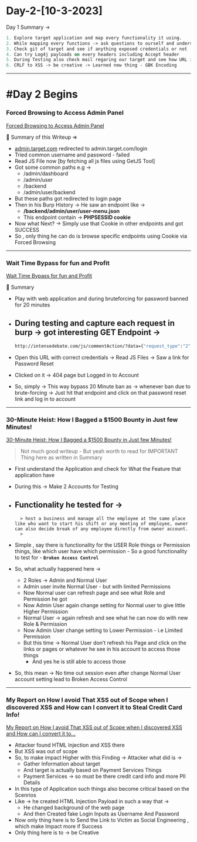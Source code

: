 # Day-2-[10-3-2023]

Day 1 Summary →

```graphql
1. Explore target application and map every functionality it using.
2. While mapping every functions -> ask questions to ourself and understand what exactly functionality doing and do opposite of it
3. Check git of target and see if anything exposed credentials or not
4. Can try Log4j payloads on every headers including Accept header
5. During Testing also check mail regaring our target and see how URL is structured and what is there and if anything is suspicious check for it and see what encoding methods are there. Play with it
6. CRLF to XSS -> be creative -> Learned new thing - GBK Encoding
```

---

# #Day 2 Begins

### ****Forced Browsing to Access Admin Panel****

[Forced Browsing to Access Admin Panel](https://vijetareigns.medium.com/forced-browsing-to-access-admin-panel-214a7defa2a5)

<aside>
📌 Summary of  this Writeup ⇒

</aside>

- [admin.target.com](http://admin.target.com) redirected to admin.target.com/login
- Tried common username and password - failed
- Read JS File now [by fetching all js files using GetJS Tool]
- Got some common paths e.g →
    - /admin/dashboard
    - /admin/user
    - /backend
    - /admin/user/backend
- But these paths got redirected to login page
- Then in his Burp History → He saw an endpoint like →
    - **/backend/admin/user/user-menu.json**
    - This endpoint contain → **PHPSESSID  cookie**
- Now what Next? → Simply use that Cookie in other endpoints and got SUCCESS
- So , only thing he can do is browse specific endpoints using Cookie via Forced Browsing

---

### ****Wait Time Bypass for fun and Profit****

[Wait Time Bypass for fun and Profit](https://vijetareigns.medium.com/wait-time-bypass-for-fun-and-profit-c3837e6bb8ed)

<aside>
📌 Summary

</aside>

- Play with web application and during bruteforcing for password banned for 20 minutes
- During testing and capture each request in burp → got interesting GET Endpoint →
    - 
    
    ```graphql
    http://intensedebate.com/js/commentAction/?data={"request_type":"2", "params":{"blogpostid":1, "acctid":1, "email":"user_email_id", "pass":"user_password", "firstCall":true}}
    ```
    
- Open this URL with correct credentials → Read JS Files → Saw a link for Password Reset
- Clicked on it → 404 page but Logged in to Account
- So, simply → This way bypass 20 Minute ban as →  whenever ban due to brute-forcing → Just hit that endpoint and click on that password reset link and log in to account

---

### ****30-Minute Heist: How I Bagged a $1500 Bounty in Just few Minutes!****

[30-Minute Heist: How I Bagged a $1500 Bounty in Just few Minutes!](https://medium.com/@thelinuxboy/30-minute-heist-how-i-bagged-a-1500-bounty-in-just-few-minutes-48753eb2028e)

> Not much good writeup - But yeah worth to read for IMPORTANT Thing here as written in Summary
> 

- First understand the Application and check for What the Feature that application have
- During this → Make 2 Accounts for Testing
- Functionality he tested for →
    - 
        
        > host a business and manage all the employee at the same place like who want to start his shift or any meeting of employee, owner can also decide break of any employee directly from owner account.
        > 
- Simple , say there is functionality for the USER Role things or Permission things, like which user have which permission - So a good functionality to test for - ******************************************`Broken Access Control`******************************************
- So, what actually happened here →
    - 2 Roles → Admin and Normal User
    - Admin user invite Normal User - but with limited Permissions
    - Now Normal user can refresh page and see what Role and Permission he got
    - Now Admin User again change setting for Normal user to give little Higher Permission
    - Normal User → again refresh and see what he can now do with new Role & Permission
    - Now Admin User change setting to Lower Permission - i.e Limited Permission
    - But this time → Normal User don’t refresh his Page and click on the links or pages or whatever he see in his account to access those things
        - And yes he is still able to access those
- So, this mean → No  time out session even after change Normal User account setting lead to Broken Access Control

---

### ****My Report on How I avoid That XSS out of Scope when I discovered XSS and How can I convert it to Steal Credit Card Info!****

[My Report on How I avoid That XSS out of Scope when I discovered XSS and How can I convert it to…](https://medium.com/@mohammed01550038865/my-report-on-how-i-avoid-that-xss-out-of-scoop-when-i-discovered-xss-and-how-can-i-convert-it-to-a17ac5ef16c6)

- Attacker found HTML Injection and XSS there
- But XSS was out of scope
- So, to make impact Higher with this Finding → Attacker what did is →
    - Gather Information about target
    - And target is actually based on Payment Services Things
    - Payment Services → so must be  there  credit card info and more PII Details
- In this type of Application such things also become critical based on the Scenrios
- Like → he created HTML Injection Payload in such a way that →
    - He changed background of the web page
    - And then Created fake Login Inputs as Username And Password
- Now only thing here is to Send the Link to Victim as Social Engineering , which make Impact more if Success
- Only thing here is to → be Creative

